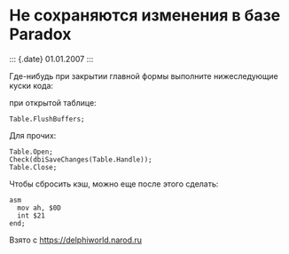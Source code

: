 Не сохраняются изменения в базе Paradox
=======================================

::: {.date}
01.01.2007
:::

Где-нибудь при закрытии главной формы выполните нижеследующие куски
кода:

при открытой таблице:

    Table.FlushBuffers;

Для прочих:

    Table.Open; 
    Check(dbiSaveChanges(Table.Handle)); 
    Table.Close;

Чтобы сбросить кэш, можно еще после этого сделать:

    asm
      mov ah, $0D
      int $21
    end; 

Взято с <https://delphiworld.narod.ru>
